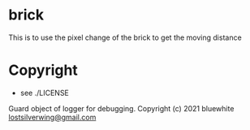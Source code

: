 # brick

This is to use the pixel change of the brick to get the moving distance


# Copyright

* see ./LICENSE

Guard object of logger for debugging.
Copyright (c) 2021 bluewhite <lostsilverwing@gmail.com>
